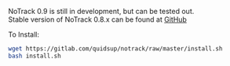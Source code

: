 NoTrack 0.9 is still in development, but can be tested out.  
Stable version of NoTrack 0.8.x can be found at [GitHub](https://github.com/quidsup/notrack)  
  
To Install:  
```bash
wget https://gitlab.com/quidsup/notrack/raw/master/install.sh
bash install.sh
```